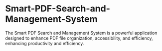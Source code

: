 # Smart-PDF-Search-and-Management-System
The Smart PDF Search and Management System is a powerful application designed to enhance PDF file organization, accessibility, and efficiency, enhancing productivity and efficiency.
